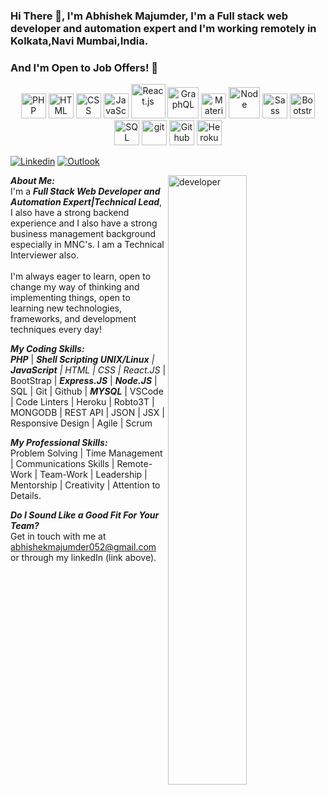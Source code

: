 
### Hi There 👋, I'm Abhishek Majumder, I'm a Full stack web developer and automation expert and I'm working remotely in Kolkata,Navi Mumbai,India. 
### And I'm Open to Job Offers! :tada: 
<p align="center">
  <span align="center" class="d-flex">
    <img title="PHP" alt="PHP" alt="HTML" height=40 src="https://img.icons8.com/officel/50/000000/php-logo.png"/>
    <img title="HTML" alt="HTML" height=40 src="https://www.w3.org/html/logo/downloads/HTML5_Badge_256.png">
    <img title="CSS" alt="CSS" height=40
      src="https://www.kindpng.com/picc/m/464-4640184_css3-png-download-css-icon-transparent-png.png">
    <img title="JavaScript" alt="JavaScript" height=40
      src="https://upload.wikimedia.org/wikipedia/commons/thumb/9/99/Unofficial_JavaScript_logo_2.svg/600px-Unofficial_JavaScript_logo_2.svg.png">
    <img title="React.JS" alt="React.js" height=55 src="https://cdn.auth0.com/blog/react-js/react.png">
    <img title="GraphQL" alt="GraphQL" height=50 src="https://encrypted-tbn0.gstatic.com/images?q=tbn:ANd9GcQlQtVT1CobRyWyfS194FBU0jf8W6eqg7srjSWqgcXRB_K7_qF_YU-gMjVnZeKKgh7lReI&usqp=CAU">
    <img title="Material UI" alt="Material UI" height=40 src="https://encrypted-tbn0.gstatic.com/images?q=tbn:ANd9GcT7qvkwyXoEp63-8fLF6wm3bzxqypXoVGXCxaovfVezQNX5SVZVxluRocCTioU5PGtE3IA&usqp=CAU">
    <img title="Node" alt="Node" height=50 src="https://lh6.googleusercontent.com/proxy/RHjBRTqkFA6mU5L4KbOV8QoVlqCdY960ZfeHJDxaZioSPJFlACaHcmKQOrOwGgKp2St0K9RLAxcVis1U1SEYXAXJAUaJa2XI-la5-4u9pS14ZhiyH_ozLUx0nGSvQwVW93nBYhAf9uyxml4aN5czkslm04D42cfJ=s0-d">
    <img title="Sass" alt="Sass" height=40 src="https://sass-lang.com/assets/img/styleguide/color-1c4aab2b.png">
    <img title="Bootstrap" alt="Bootstrap" height=40
      src="https://upload.wikimedia.org/wikipedia/commons/thumb/b/b2/Bootstrap_logo.svg/480px-Bootstrap_logo.svg.png">
    <img title="SQL" alt="SQL" height=40
      src="https://e7.pngegg.com/pngimages/614/744/png-clipart-mysql-database-mariadb-dolphin-marine-mammal-animals.png">
    <img title="git" alt="git" height=40 src="https://img.icons8.com/color/96/000000/git.png"/>
    <img title="Github" alt="Github" height=40 src="https://cdn0.iconfinder.com/data/icons/octicons/1024/mark-github-512.png">
    <img title="Heroku" alt="Heroku" height=40 src="https://d29fhpw069ctt2.cloudfront.net/icon/image/38840/preview.svg">
  </span>
</p>

[![Linkedin](https://img.shields.io/badge/-LinkedIn-blue?style=flat&logo=Linkedin&logoColor=white)](https://www.linkedin.com/in/abhishek-majumder-140baa77/)
[![Outlook](https://img.shields.io/badge/-Email-c14438?style=flat&logo=Gmail&logoColor=white)](mailto:abhishekmajumder052@gmail.com)
<!-- [![Resume](https://img.shields.io/badge/-Resume-black)](https://github.com/AhmedTohamy01/AhmedTohamy01/blob/master/CV/Ahmed%20Tohamy%20Resume%20-%20Web%20Developer%20v2.1.pdf)
-->

<img width="50%" align="right" alt="developer" src="https://image.freepik.com/free-vector/web-developer-works-laptop-horizontal-banner-with-young-programmer-job-colorful-illustration-flat-style_198278-423.jpg" />

***About Me:***<br>
I'm a ***Full Stack Web Developer and Automation Expert|Technical Lead***, I also have a strong backend experience and I also have a strong business management background especially in MNC's. I am a Technical Interviewer also.
<br>
<br>
I'm always eager to learn, open to change my way of thinking and implementing things, open to learning new technologies, frameworks, and development techniques every day!
<br>

***My Coding Skills:***<br>
***PHP*** | ***Shell Scripting UNIX/Linux** | ***JavaScript*** | HTML | CSS | React.JS* |  BootStrap | ***Express.JS*** | ***Node.JS*** | SQL | Git | Github | ***MYSQL*** | VSCode | Code Linters | Heroku | Robto3T | MONGODB | REST API | JSON | JSX | Responsive Design | Agile | Scrum

***My Professional Skills:***<br>
Problem Solving | Time Management | Communications Skills | Remote-Work | Team-Work | Leadership | Mentorship | Creativity | Attention to Details.

***Do I Sound Like a Good Fit For Your Team?***
<br>
Get in touch with me at abhishekmajumder052@gmail.com or through my linkedIn (link above).
